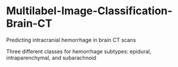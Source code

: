 # Multilabel-Image-Classification-Brain-CT



Predicting intracranial hemorrhage in brain CT scans

Three different classes for hemorrhage subtypes: epidural, intraparenchymal, and subarachnoid

